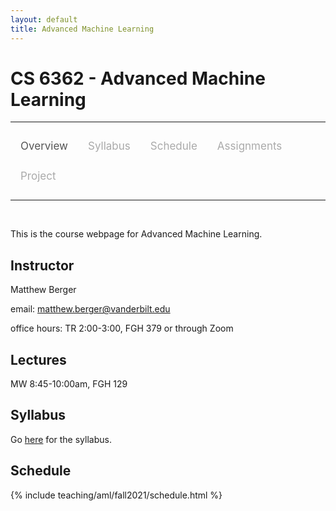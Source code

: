 ```yaml
---
layout: default
title: Advanced Machine Learning
---
```


<style>
.topnav {
  overflow: hidden;
  background-color: #fdfdfd;
}

.topnav a {
  float: left;
  color: #aaaaaa;
  text-align: center;
  padding: 14px 16px;
  text-decoration: none;
  font-size: 17px;
}

.topnav a:hover {
  color: #555555;
}

.topnav a.active {
  color: #555555;
}
</style>

# CS 6362 - Advanced Machine Learning

---

<div class='topnav'>
  <a class='active' href="/teaching/aml/fall2021">Overview</a>
  <a href="/teaching/aml/fall2021/syllabus">Syllabus</a>
  <a href="/teaching/aml/fall2021/schedule">Schedule</a>
  <a href="/teaching/aml/fall2021/assignments">Assignments</a>
  <a href="/teaching/aml/fall2021/project">Project</a>
</div>

---

<br>

This is the course webpage for Advanced Machine Learning.

## Instructor

Matthew Berger

email: <a href="mailto:matthew.berger@vanderbilt.edu">matthew.berger@vanderbilt.edu</a><br>

office hours: TR 2:00-3:00, FGH 379 or through Zoom

## Lectures

MW 8:45-10:00am, FGH 129

## Syllabus

Go [here](/teaching/aml/fall2021/syllabus) for the syllabus.

## Schedule

{% include teaching/aml/fall2021/schedule.html %}
